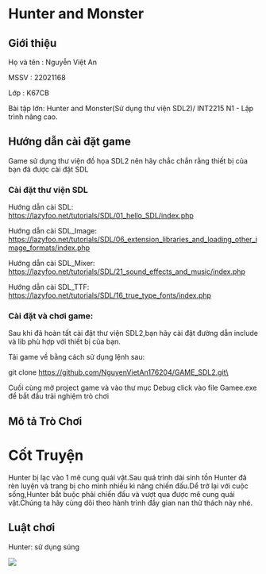 # Hunter and Monster

## Giới thiệu

Họ và tên : Nguyễn Việt An

MSSV : 22021168

Lớp : K67CB 

Bài tập lớn: Hunter and Monster(Sử dụng thư viện SDL2)/ INT2215 N1 - Lập trình nâng cao.

## Hướng dẫn cài đặt game

 Game sử dụng thư viện đồ họa SDL2 nên hãy chắc chắn rằng thiết bị của bạn đã được cài đặt SDL
 
### Cài đặt thư viện SDL

Hướng dẫn cài SDL: https://lazyfoo.net/tutorials/SDL/01_hello_SDL/index.php

Hướng dẫn cài SDL_Image: https://lazyfoo.net/tutorials/SDL/06_extension_libraries_and_loading_other_image_formats/index.php

Hướng dẫn cài SDL_Mixer: https://lazyfoo.net/tutorials/SDL/21_sound_effects_and_music/index.php

Hướng dẫn cài SDL_TTF: https://lazyfoo.net/tutorials/SDL/16_true_type_fonts/index.php

### Cài đặt và chơi game:

Sau khi đã hoàn tất cài đặt thư viện SDL2,bạn hãy cài đặt đường dẫn include và lib phù hợp với thiết bị của bạn.

Tải game về bằng cách sử dụng lệnh sau:

git clone https://github.com/NguyenVietAn176204/GAME_SDL2.git\

Cuối cùng mở project game và vào thư mục Debug click vào file Gamee.exe để bắt đầu trải nghiệm trò chơi

## Mô tả Trò Chơi

# Cốt Truyện

 Hunter bị lạc vào 1 mê cung quái vật.Sau quá trình dài sinh tồn Hunter đã rèn luyện và trang bị cho mình nhiều kì năng chiến đấu.Dể trở lại với cuộc sống,Hunter bắt buộc phải chiến đấu và vượt qua được mê cung quái vật.Chúng ta hãy cùng dõi theo hành trình đầy gian nan thử thách này nhé.

## Luật chơi

Hunter: sử dụng súng

<img src="https://user-images.githubusercontent.com/124802640/236631340-f288305e-e658-474e-a70a-27886af857a0.png
">





